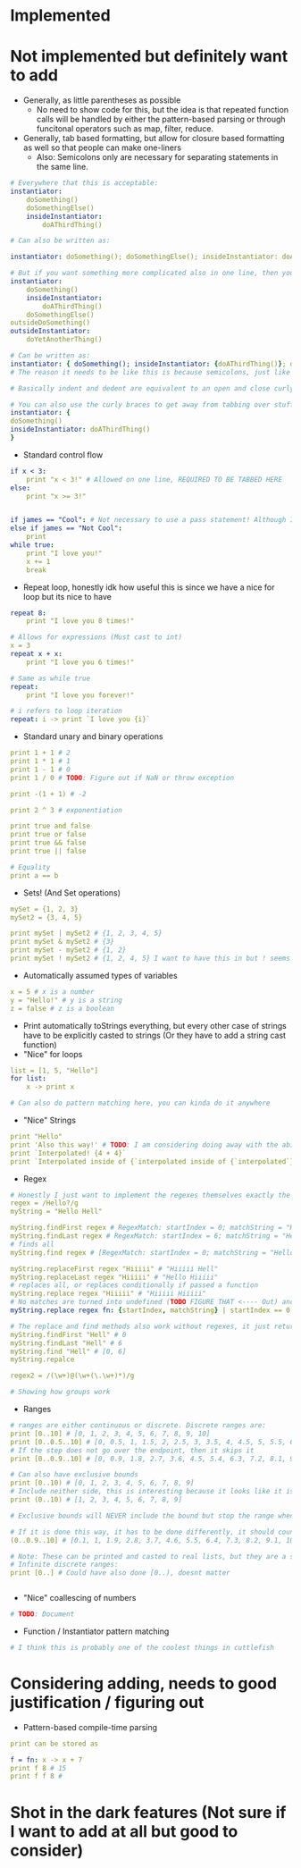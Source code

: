 # Implemented

# Not implemented but definitely want to add

- Generally, as little parentheses as possible
  - No need to show code for this, but the idea is that repeated function calls will be handled by either the pattern-based parsing or through funcitonal operators such as map, filter, reduce.
- Generally, tab based formatting, but allow for closure based formatting as well so that people can make one-liners
  - Also: Semicolons only are necessary for separating statements in the same line.
```yml
# Everywhere that this is acceptable:
instantiator:
    doSomething()
    doSomethingElse()
    insideInstantiator:
        doAThirdThing()

# Can also be written as:

instantiator: doSomething(); doSomethingElse(); insideInstantiator: doAThirdThing()

# But if you want something more complicated also in one line, then you can use curly braces.
instantiator:
    doSomething()
    insideInstantiator:
        doAThirdThing()
    doSomethingElse()
outsideDoSomething()
outsideInstantiator:
    doYetAnotherThing()

# Can be written as:
instantiator: { doSomething(); insideInstantiator: {doAThirdThing()}; doSomethingElse()}; outsideDoSomething(); outsideInstantiator: doYetAnotherThing();
# The reason it needs to be like this is because semicolons, just like newlines, actually only delimit the inside-most block TODO: Make linter throw warning here

# Basically indent and dedent are equivalent to an open and close curly brace. TODO: FIGURE OUT IF THIS IS CONFUSING DUE TO WANTING SETS AND WHATNOT

# You can also use the curly braces to get away from tabbing over stuff
instantiator: {
doSomething()
insideInstantiator: doAThirdThing()
}
```
- Standard control flow
```yml
if x < 3:
    print "x < 3!" # Allowed on one line, REQUIRED TO BE TABBED HERE
else:
    print "x >= 3!"


if james == "Cool": # Not necessary to use a pass statement! Although I think a code linter should yell at something like this
else if james == "Not Cool":
    print
while true:
    print "I love you!"
    x += 1
    break
```
- Repeat loop, honestly idk how useful this is since we have a nice for loop but its nice to have
```yml
repeat 8:
    print "I love you 8 times!"

# Allows for expressions (Must cast to int)
x = 3
repeat x + x:
    print "I love you 6 times!"

# Same as while true
repeat:
    print "I love you forever!"

# i refers to loop iteration
repeat: i -> print `I love you {i}`
```
- Standard unary and binary operations
```yml
print 1 + 1 # 2
print 1 * 1 # 1
print 1 - 1 # 0
print 1 / 0 # TODO: Figure out if NaN or throw exception

print -(1 + 1) # -2

print 2 ^ 3 # exponentiation

print true and false
print true or false
print true && false
print true || false

# Equality
print a == b
```
- Sets! (And Set operations)
```yml
mySet = {1, 2, 3}
mySet2 = {3, 4, 5}

print mySet | mySet2 # {1, 2, 3, 4, 5}
print mySet & mySet2 # {3}
print mySet - mySet2 # {1, 2}
print mySet ! mySet2 # {1, 2, 4, 5} I want to have this in but ! seems like a weird operator to use
```
- Automatically assumed types of variables
```yml
x = 5 # x is a number
y = "Hello!" # y is a string
z = false # z is a boolean
```
- Print automatically toStrings everything, but every other case of strings have to be explicitly casted to strings (Or they have to add a string cast function)
- "Nice" for loops
```yml
list = [1, 5, "Hello"]
for list:
    x -> print x

# Can also do pattern matching here, you can kinda do it anywhere
```
- "Nice" Strings
```yml
print "Hello"
print 'Also this way!' # TODO: I am considering doing away with the ability to ambiguously use either ' and " as the same thing, there should be a difference between them I think. At the same time, maybe not.
print `Interpolated! {4 + 4}`
print `Interpolated inside of {`interpolated inside of {`interpolated`} because`} python doesnt let you do that lol`
```
- Regex
```yml
# Honestly I just want to implement the regexes themselves exactly the same way js does it, I just would wanna change how to matching stuff works
regex = /Hello?/g
myString = "Hello Hell"

myString.findFirst regex # RegexMatch: startIndex = 0; matchString = "Hello"; groups = []
myString.findLast regex # RegexMatch: startIndex = 6; matchString = "Hell"; groups = []
# finds all
myString.find regex # [RegexMatch: startIndex = 0; matchString = "Hello"; groups = [], RegexMatch: startIndex = 6; matchString = "Hell"; groups = []]

myString.replaceFirst regex "Hiiiii" # "Hiiiii Hell"
myString.replaceLast regex "Hiiiii" # "Hello Hiiiii"
# replaces all, or replaces conditionally if passed a function
myString.replace regex "Hiiiii" # "Hiiiii Hiiiii"
# No matches are turned into undefined (TODO FIGURE THAT <---- Out) and just dont get replaced
myString.replace regex fn: {startIndex, matchString} | startIndex == 0 -> "Hiiiii" # "Hiiiii Hell"

# The replace and find methods also work without regexes, it just returns indices
myString.findFirst "Hell" # 0
myString.findLast "Hell" # 6
myString.find "Hell" # [0, 6]
myString.repalce

regex2 = /(\w+)@(\w+(\.\w+)*)/g

# Showing how groups work

```
- Ranges
```yml
# ranges are either continuous or discrete. Discrete ranges are:
print [0..10] # [0, 1, 2, 3, 4, 5, 6, 7, 8, 9, 10]
print [0..0.5..10] # [0, 0.5, 1, 1.5, 2, 2.5, 3, 3.5, 4, 4.5, 5, 5.5, 6, 6.5, 7, 7.5, 8, 8.5, 9, 9.5, 10]
# If the step does not go over the endpoint, then it skips it
print [0..0.9..10] # [0, 0.9, 1.8, 2.7, 3.6, 4.5, 5.4, 6.3, 7.2, 8.1, 9, 9.9]

# Can also have exclusive bounds
print [0..10) # [0, 1, 2, 3, 4, 5, 6, 7, 8, 9]
# Include neither side, this is interesting because it looks like it is a 0..10 wrapped in a (), but it is not. TODO: Look into this.
print (0..10) # [1, 2, 3, 4, 5, 6, 7, 8, 9]

# Exclusive bounds will NEVER include the bound but stop the range when goes out of it, inclusive bounds will ONLY include when the iterator steps on it.

# If it is done this way, it has to be done differently, it should count down from 10 rather than count up from 0 and then not include zero. This is to ensure that the 10 itself is always included.
(0..0.9..10] # [0.1, 1, 1.9, 2.8, 3.7, 4.6, 5.5, 6.4, 7.3, 8.2, 9.1, 10]

# Note: These can be printed and casted to real lists, but they are a separate data type, only storing their beginning, end and stepsize
# Infinite discrete ranges:
print [0..] # Could have also done [0..), doesnt matter



```
- "Nice" coallescing of numbers
```yml
# TODO: Document
```
- Function / Instantiator pattern matching
```yml
# I think this is probably one of the coolest things in cuttlefish
```

# Considering adding, needs to good justification / figuring out
- Pattern-based compile-time parsing
```yml
print can be stored as

f = fn: x -> x + 7
print f 8 # 15
print f f 8 # 
```

# Shot in the dark features (Not sure if I want to add at all but good to consider)
